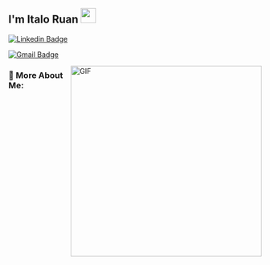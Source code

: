<h2 align="left">
 <abc>
  <br>I'm Italo Ruan <img src="https://user-images.githubusercontent.com/42378118/110234147-e3259600-7f4e-11eb-95be-0c4047144dea.gif" width="30"><br>
 <abc/>
</h2>

[![Linkedin Badge](https://img.shields.io/badge/-Italoruan77-blue?style=flat-square&logo=Linkedin&logoColor=white&link=https://www.linkedin.com/in/italoruan77/)](https://www.linkedin.com/in/italoruan77/)

[![Gmail Badge](https://img.shields.io/badge/-italoruan87@gmail.com-c14438?style=flat-square&logo=Gmail&logoColor=white&link=mailto:italoruan87@gmail.com)](italoruan87@gmail.com)
<br/>

<img align="right" alt="GIF" src="https://i.postimg.cc/KzxNqLf6/Coding.gif" width="380px"/>
 

### 🧐 More About Me:

